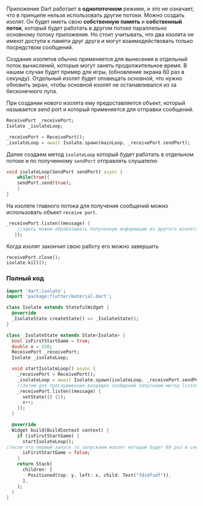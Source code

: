 
Приложение Dart работает в **однопоточном** режиме, и это не означает, что в принципе нельзя использовать другие потоки. Можно создать изолят. Он будет иметь свою **собственную память** и **собственный поток**, который будет работать в другом потоке параллельно основному потоку приложения. Но стоит учитывать, что два изолята не имеют доступа к памяти друг друга и могут взаимодействовать только посредством сообщений.

Создание изолятов обычно применяется для вынесения в отдельный поток вычиcлений, которые могут занять продолжительное время. В нашем случае будет пример для игры, (обновление экрана 60 раз в секунду). Отдельный изолят будет оповещать основной, что нужно обновить экран, чтобы основной изолят не останавливался из за бесконечного лупа.

При создании нового изолята ему предоставляется объект, который называется send port и который применяется для отправки сообщений. 
  ```dart
ReceivePort _receivePort;
Isolate _isolateLoop;

_receivePort = ReceivePort();
_isolateLoop = await Isolate.spawn(mainLoop, _receivePort.sendPort);
```

Далее создаем метод `isolateLoop` который будет работать в отдельном потоке
и по полученному `sendPort` отправлять слушателю
```dart
void isolateLoop(SendPort sendPort) async {
	while(true){
	sendPort.send(true);
	}
}
```

На изоляте главного потока для получения сообщений можно использовать объект `receive port`.
 ```dart
_receivePort.listen((message) {
     //здесь можем обрабатывать полученную информацию из другого изолята
    });
```

Когда изолят закончил свою работу его можно завершить
 ```dart
receivePort.close();
isolate.kill();
```

### Полный код
```dart
import 'dart:isolate';
import 'package:flutter/material.dart';

class Isolate extends StatefulWidget {
  @override
  _IsolateState createState() => _IsolateState();
}

class _IsolateState extends State<Isolate> {
  bool isFirstStartGame = true;
  double x = 150;
  ReceivePort _receivePort;
  Isolate _isolateLoop;

  void startIsolateLoop() async {
    _receivePort = ReceivePort();
	_isolateLoop = await Isolate.spawn(isolateLoop, _receivePort.sendPort);
	//Затем для прослушивания входящих сообщений запускаем метод listen():
    _receivePort.listen((message) {
      setState(() {});
      x++;
    });
  }

  @override
  Widget build(BuildContext context) {
    if (isFirstStartGame) {
      startIsolateLoop();   
//если это первый запуск то запускаем изолят который будет 60 раз в секунду перерисовывать экран и менять значение X
      isFirstStartGame = false;
    }
    return Stack(
      children: [
        Positioned(top: y, left: x, child: Text("fdsdfsdf")),
      ],
    );
  }
}
```
